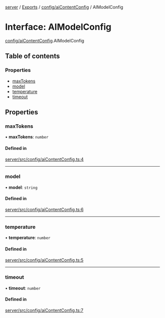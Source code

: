 [server](../README.md) / [Exports](../modules.md) / [config/aiContentConfig](../modules/config_aiContentConfig.md) / AIModelConfig

# Interface: AIModelConfig

[config/aiContentConfig](../modules/config_aiContentConfig.md).AIModelConfig

## Table of contents

### Properties

- [maxTokens](config_aiContentConfig.AIModelConfig.md#maxtokens)
- [model](config_aiContentConfig.AIModelConfig.md#model)
- [temperature](config_aiContentConfig.AIModelConfig.md#temperature)
- [timeout](config_aiContentConfig.AIModelConfig.md#timeout)

## Properties

### maxTokens

• **maxTokens**: `number`

#### Defined in

[server/src/config/aiContentConfig.ts:4](https://github.com/niklas-joh/french-learning-platform/blob/f88c80a984d39a715bd427891d156cc94cff3831/server/src/config/aiContentConfig.ts#L4)

___

### model

• **model**: `string`

#### Defined in

[server/src/config/aiContentConfig.ts:6](https://github.com/niklas-joh/french-learning-platform/blob/f88c80a984d39a715bd427891d156cc94cff3831/server/src/config/aiContentConfig.ts#L6)

___

### temperature

• **temperature**: `number`

#### Defined in

[server/src/config/aiContentConfig.ts:5](https://github.com/niklas-joh/french-learning-platform/blob/f88c80a984d39a715bd427891d156cc94cff3831/server/src/config/aiContentConfig.ts#L5)

___

### timeout

• **timeout**: `number`

#### Defined in

[server/src/config/aiContentConfig.ts:7](https://github.com/niklas-joh/french-learning-platform/blob/f88c80a984d39a715bd427891d156cc94cff3831/server/src/config/aiContentConfig.ts#L7)

